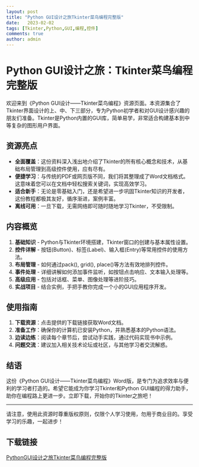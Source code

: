 ```yaml
---
layout: post
title: "Python GUI设计之旅Tkinter菜鸟编程完整版"
date:   2023-02-02
tags: [Tkinter,Python,GUI,编程,控件]
comments: true
author: admin
---
```

# Python GUI设计之旅：Tkinter菜鸟编程完整版

欢迎来到《Python GUI设计——Tkinter菜鸟编程》资源页面。本资源集合了Tkinter界面设计的上、中、下三部分，专为Python初学者和对GUI设计感兴趣的朋友们准备。Tkinter是Python内置的GUI库，简单易学，非常适合构建基本到中等复杂的图形用户界面。

## 资源亮点

- **全面覆盖**：这份资料深入浅出地介绍了Tkinter的所有核心概念和技术，从基础布局管理到高级控件使用，应有尽有。
- **便捷学习**：与传统的PDF或网页版不同，我们将其整理成了Word文档格式。这意味着您可以在文档中轻松搜索关键词，实现高效学习。
- **适合新手**：无论是零基础入门，还是希望进一步巩固Tkinter知识的开发者，这份教程都极其友好，循序渐进，案例丰富。
- **离线可用**：一旦下载，无需网络即可随时随地学习Tkinter，不受限制。

## 内容概览

1. **基础知识** - Python与Tkinter环境搭建，Tkinter窗口的创建与基本属性设置。
2. **控件详解** - 按钮(Button)、标签(Label)、输入框(Entry)等常用控件的使用方法。
3. **布局管理** - 如何通过pack(), grid(), place()等方法有效地排列控件。
4. **事件处理** - 详细讲解如何添加事件监听，如按钮点击响应、文本输入处理等。
5. **高级应用** - 包括对话框、菜单、图像处理等进阶技巧。
6. **实战项目** - 结合实例，手把手教你完成一个小的GUI应用程序开发。

## 使用指南

1. **下载资源**：点击提供的下载链接获取Word文档。
2. **准备工作**：确保你的计算机已安装Python，并熟悉基本的Python语法。
3. **边读边练**：阅读每个章节后，尝试动手实践，通过代码实现书中示例。
4. **问题交流**：建议加入相关技术论坛或社区，与其他学习者交流解惑。

## 结语

这份《Python GUI设计——Tkinter菜鸟编程》Word版，是专门为追求效率与便利的学习者打造的。希望它能成为你学习Tkinter和Python GUI编程的得力助手，助你在编程路上更进一步。立即下载，开始你的Tkinter之旅吧！

---

请注意，使用此资源时尊重版权原则，仅限个人学习使用，勿用于商业目的。享受学习的乐趣，一起进步！

## 下载链接

[PythonGUI设计之旅Tkinter菜鸟编程完整版](https://pan.quark.cn/s/d43211649e4b)